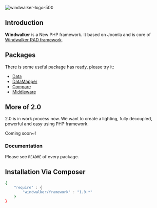 ![windwalker-logo-500](https://cloud.githubusercontent.com/assets/1639206/2870854/176b987a-d2e4-11e3-8be6-9f70304a8499.png)

## Introduction

**Windwalker** is a New PHP framework. It based on Joomla and is core of [Windwalker RAD framework](https://github.com/ventoviro/windwalker-joomla-rad).

## Packages

There is some useful package has ready, please try it:

- [Data](https://github.com/ventoviro/windwalker/tree/staging/src/Data)
- [DataMapper](https://github.com/ventoviro/windwalker-datamapper)
- [Compare](https://github.com/ventoviro/windwalker-compare)
- [Middleware](https://github.com/ventoviro/windwalker-middleware)

## More of 2.0

2.0 is in work process now. We want to create a lighting, fully decoupled, powerful and easy using PHP framework.

Coming soon~!

### Documentation

Please see `README` of every package.

## Installation Via Composer

``` bash
{
    "require" : {
        "windwalker/framework" : "1.0.*"
    }
}
```
